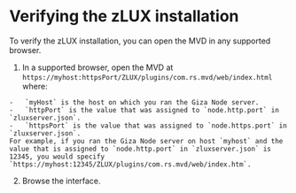 # Verifying the zLUX installation

To verify the zLUX installation, you can open the MVD in any supported browser.

1.   In a supported browser, open the MVD at `https://myhost:httpsPort/ZLUX/plugins/com.rs.mvd/web/index.html`
    where:

    -   `myHost` is the host on which you ran the Giza Node server.
    -   `httpPort` is the value that was assigned to `node.http.port` in `zluxserver.json`.
    -   `httpsPort` is the value that was assigned to `node.https.port` in `zluxserver.json`.
    For example, if you ran the Giza Node server on host `myhost` and the value that is assigned to `node.http.port` in `zluxserver.json` is 12345, you would specify `https://myhost:12345/ZLUX/plugins/com.rs.mvd/web/index.htm`.

2.   Browse the interface. 
